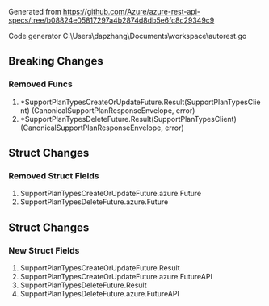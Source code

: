 Generated from https://github.com/Azure/azure-rest-api-specs/tree/b08824e05817297a4b2874d8db5e6fc8c29349c9

Code generator C:\Users\dapzhang\Documents\workspace\autorest.go

## Breaking Changes

### Removed Funcs

1. *SupportPlanTypesCreateOrUpdateFuture.Result(SupportPlanTypesClient) (CanonicalSupportPlanResponseEnvelope, error)
1. *SupportPlanTypesDeleteFuture.Result(SupportPlanTypesClient) (CanonicalSupportPlanResponseEnvelope, error)

## Struct Changes

### Removed Struct Fields

1. SupportPlanTypesCreateOrUpdateFuture.azure.Future
1. SupportPlanTypesDeleteFuture.azure.Future

## Struct Changes

### New Struct Fields

1. SupportPlanTypesCreateOrUpdateFuture.Result
1. SupportPlanTypesCreateOrUpdateFuture.azure.FutureAPI
1. SupportPlanTypesDeleteFuture.Result
1. SupportPlanTypesDeleteFuture.azure.FutureAPI
